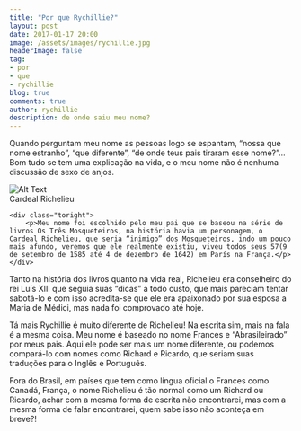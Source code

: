 ```yaml
---
title: "Por que Rychillie?"
layout: post
date: 2017-01-17 20:00
image: /assets/images/rychillie.jpg
headerImage: false
tag:
- por
- que
- rychillie
blog: true
comments: true
author: rychillie
description: de onde saiu meu nome?
---
```

<script async src="//pagead2.googlesyndication.com/pagead/js/adsbygoogle.js"></script>
<!-- Anuncio Blog Rychillie -->
<ins class="adsbygoogle"
     style="display:block"
     data-ad-client="ca-pub-7837358846130941"
     data-ad-slot="9265933715"
     data-ad-format="auto"></ins>
<script>
(adsbygoogle = window.adsbygoogle || []).push({});
</script>

Quando perguntam meu nome as pessoas logo se espantam, “nossa que nome estranho”, “que diferente”, “de onde teus pais tiraram esse nome?”… Bom tudo se tem uma explicação na vida, e o meu nome não é nenhuma discussão de sexo de anjos.
<div class="side-by-side">
    <div class="toleft">
        <img class="image" src="http://3.bp.blogspot.com/-yZz3TkER0Fw/VTUu8XUDTII/AAAAAAAADFA/RrePhz9B9Ss/s1600/richelieu.jpg" alt="Alt Text">
        <figcaption class="caption">Cardeal Richelieu</figcaption>
    </div>

    <div class="toright">
        <p>Meu nome foi escolhido pelo meu pai que se baseou na série de livros Os Três Mosqueteiros, na história havia um personagem, o Cardeal Richelieu, que seria “inimigo” dos Mosqueteiros, indo um pouco mais afundo, veremos que ele realmente existiu, viveu todos seus 57(9 de setembro de 1585 até 4 de dezembro de 1642) em París na França.</p>
    </div>
</div>

Tanto na história dos livros quanto na vida real, Richelieu era conselheiro do rei Luís XIII que seguia suas “dicas” a todo custo, que mais pareciam tentar sabotá-lo e com isso acredita-se que ele era apaixonado por sua esposa a Maria de Médici, mas nada foi comprovado até hoje.

Tá mais Rychillie é muito diferente de Richelieu! Na escrita sim, mais na fala é a mesma coisa. Meu nome é baseado no nome Frances e “Abrasileirado” por meus pais. Aqui ele pode ser mais um nome diferente, ou podemos compará-lo com nomes como Richard e Ricardo, que seriam suas traduções para o Inglês e Português.

Fora do Brasil, em países que tem como língua oficial o Frances como Canadá, França, o nome Richelieu é tão normal como um Richard ou Ricardo, achar com a mesma forma de escrita não encontrarei, mas com a mesma forma de falar encontrarei, quem sabe isso não aconteça em breve?!
